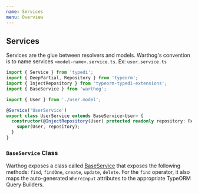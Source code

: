 ```yaml
---
name: Services
menu: Overview
---
```


## Services

Services are the glue between resolvers and models. Warthog's convention is to name services `<model-name>.service.ts`. Ex: `user.service.ts`

```typescript
import { Service } from 'typedi';
import { DeepPartial, Repository } from 'typeorm';
import { InjectRepository } from 'typeorm-typedi-extensions';
import { BaseService } from 'warthog';

import { User } from './user.model';

@Service('UserService')
export class UserService extends BaseService<User> {
  constructor(@InjectRepository(User) protected readonly repository: Repository<User>) {
    super(User, repository);
  }
}
```

### `BaseService` Class

Warthog exposes a class called [BaseService](https://github.com/goldcaddy77/warthog/blob/master/src/core/BaseService.ts) that exposes the following methods: `find`, `findOne`, `create`, `update`, `delete`. For the `find` operator, it also maps the auto-generated `WhereInput` attributes to the appropriate TypeORM Query Builders.
